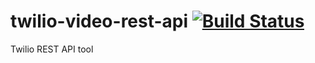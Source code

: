# twilio-video-rest-api [![Build Status](https://travis-ci.org/trietphm/twilio-video-rest-api.svg?branch=master)](https://travis-ci.org/trietphm/twilio-video-rest-api)

Twilio REST API tool
